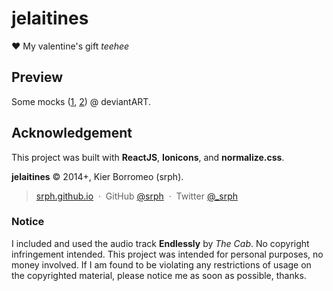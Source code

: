 # jelaitines
:heart: My valentine's gift *teehee*

## Preview

Some mocks ([1](http://fav.me/d8fvbev), [2](http://fav.me/d8fva4o)) @ deviantART.

## Acknowledgement

This project was built with **ReactJS**, **Ionicons**, and **normalize.css**.

**jelaitines** © 2014+, Kier Borromeo (srph).

> [srph.github.io](http://srph.github.io) &nbsp;&middot;&nbsp;
> GitHub [@srph](https://github.com/srph) &nbsp;&middot;&nbsp;
> Twitter [@_srph](https://twitter.com/_srph)

### Notice

I included and used the audio track **Endlessly** by *The Cab*. No copyright infringement intended. This project was intended for personal purposes, no money involved. If I am found to be violating any restrictions of usage on the copyrighted material, please notice me as soon as possible, thanks.